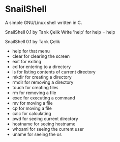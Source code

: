 # SnailShell
A simple GNU/Linux shell written in C.

SnailShell 0.1 by Tarık Çelik
Write 'help' for help
= help

SnailShell 0.1 by Tarık Çelik
 * help for that menu
 * clear for clearing the screen
 * exit for exiting
 * cd <path> for entering to a directory
 * ls for listing contents of current directory
 * mkdir <dirname> for creating a directory
 * rmdir <dirname> for removing a directory
 * touch <filename> for creating files
 * rm <filename> for removing a file
 * exec <command> for executing a command
 * mv <filename> <new location > for moving a file
 * cp <filename> <newfile> for moving a file
 * calc <operation> for calculating
 * pwd for seeing current directory
 * hostname for seeing hostname
 * whoami for seeing the current user
 * uname for  seeing the os
